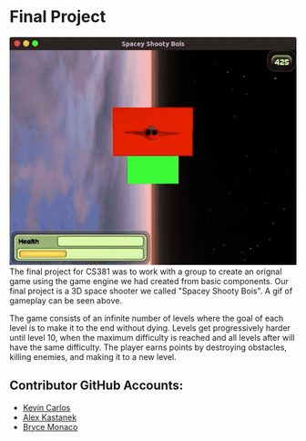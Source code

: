 # Final Project
![Gameplay Demo](DemoFiles/FinalDemo.gif)
The final project for CS381 was to work with a group to create an orignal game using the game engine we had created from basic components. Our final project is a 3D space shooter we called "Spacey Shooty Bois". A gif of gameplay can be seen above.

The game consists of an infinite number of levels where the goal of each level is to make it to the end without dying. Levels get progressively harder until level 10, when the maximum difficulty is reached and all levels after will have the same difficulty. The player earns points by destroying obstacles, killing enemies, and making it to a new level.

## Contributor GitHub Accounts:
* [Kevin Carlos](https://github.com/Kevin-Carlos)
* [Alex Kastanek](https://github.com/AlexKastanek)
* [Bryce Monaco](https://github.com/BryceDMonaco)